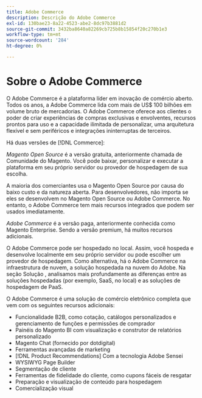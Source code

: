 ```yaml
---
title: Adobe Commerce
description: Descrição do Adobe Commerce
exl-id: 130bae23-8a22-4523-abe2-8dc97b3881d2
source-git-commit: 3432ba8640a82269cb725b8b15854f20c270b1e3
workflow-type: tm+mt
source-wordcount: '284'
ht-degree: 0%

---
```


# Sobre o Adobe Commerce

O Adobe Commerce é a plataforma líder em inovação de comércio aberto. Todos os anos, a Adobe Commerce lida com mais de US$ 100 bilhões em volume bruto de mercadorias. O Adobe Commerce oferece aos clientes o poder de criar experiências de compras exclusivas e envolventes, recursos prontos para uso e a capacidade ilimitada de personalizar, uma arquitetura flexível e sem periféricos e integrações ininterruptas de terceiros.

Há duas versões de [!DNL Commerce]:

_Magento Open Source_ é a versão gratuita, anteriormente chamada de Comunidade do Magento. Você pode baixar, personalizar e executar a plataforma em seu próprio servidor ou provedor de hospedagem de sua escolha.

A maioria dos comerciantes usa o Magento Open Source por causa do baixo custo e da natureza aberta. Para desenvolvedores, não importa se eles se desenvolvem no Magento Open Source ou Adobe Commerce. No entanto, o Adobe Commerce tem mais recursos integrados que podem ser usados imediatamente.

_Adobe Commerce_ é a versão paga, anteriormente conhecida como Magento Enterprise. Sendo a versão premium, há muitos recursos adicionais.

O Adobe Commerce pode ser hospedado no local. Assim, você hospeda e desenvolve localmente em seu próprio servidor ou pode escolher um provedor de hospedagem. Como alternativa, há o Adobe Commerce na infraestrutura de nuvem, a solução hospedada na nuvem do Adobe. Na seção Solução , analisamos mais profundamente as diferenças entre as soluções hospedadas (por exemplo, SaaS, no local) e as soluções de hospedagem de PaaS.

O Adobe Commerce é uma solução de comércio eletrônico completa que vem com os seguintes recursos adicionais:

- Funcionalidade B2B, como cotação, catálogos personalizados e gerenciamento de funções e permissões de comprador
- Painéis do Magento BI com visualização e construtor de relatórios personalizado
- Magento Chat (fornecido por dotdigital)
- Ferramentas avançadas de marketing
- [!DNL Product Recommendations] Com a tecnologia Adobe Sensei
- WYSIWYG Page Builder
- Segmentação de cliente
- Ferramentas de fidelidade do cliente, como cupons fáceis de resgatar
- Preparação e visualização de conteúdo para hospedagem
- Comercialização visual
